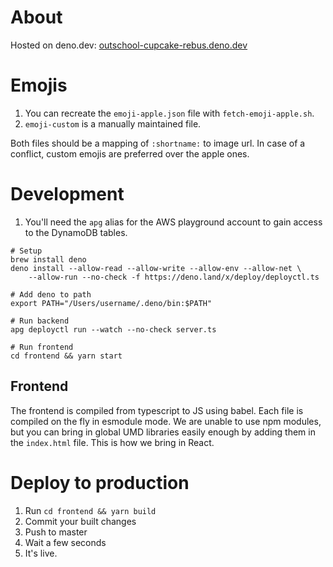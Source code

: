 # About

Hosted on deno.dev: [outschool-cupcake-rebus.deno.dev](https://outschool-cupcake-rebus.deno.dev)

# Emojis

1. You can recreate the `emoji-apple.json` file with `fetch-emoji-apple.sh`.
2. `emoji-custom` is a manually maintained file.

Both files should be a mapping of `:shortname:` to image url.
In case of a conflict, custom emojis are preferred over the apple ones.

# Development

1. You'll need the `apg` alias for the AWS playground account to gain access to the DynamoDB tables.

```shell
# Setup
brew install deno
deno install --allow-read --allow-write --allow-env --allow-net \
    --allow-run --no-check -f https://deno.land/x/deploy/deployctl.ts

# Add deno to path
export PATH="/Users/username/.deno/bin:$PATH"

# Run backend
apg deployctl run --watch --no-check server.ts

# Run frontend 
cd frontend && yarn start
```

## Frontend

The frontend is compiled from typescript to JS using babel.
Each file is compiled on the fly in esmodule mode.
We are unable to use npm modules, but you can bring in global UMD libraries easily enough by adding them in the `index.html` file.
This is how we bring in React.

# Deploy to production

1. Run `cd frontend && yarn build`
2. Commit your built changes
3. Push to master
4. Wait a few seconds
5. It's live.
